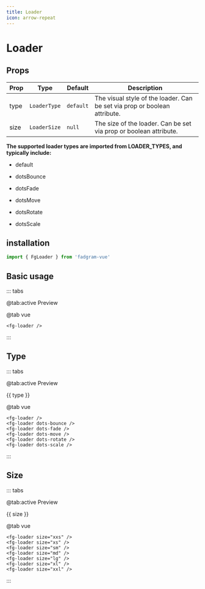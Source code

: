 ```yaml
---
title: Loader
icon: arrow-repeat
---
```


<script setup lang="ts">
    import { ref } from 'vue';
    import { LOADER_TYPES } from '@/types';
    const sizes = ref<string>([
        'xxs',
        'xs',
        'sm',
        'md',
        'lg',
        'xl',
        'xxl',
    ]);

</script>

# Loader

## Props

| Prop | Type         | Default   | Description                                                               |
| ---- | ------------ | --------- | ------------------------------------------------------------------------- |
| type | `LoaderType` | `default` | The visual style of the loader. Can be set via prop or boolean attribute. |
| size | `LoaderSize` | `null`    | The size of the loader. Can be set via prop or boolean attribute.         |

**The supported loader types are imported from LOADER_TYPES, and typically include:**

- default

- dotsBounce

- dotsFade

- dotsMove

- dotsRotate

- dotsScale

## installation

```ts
import { FgLoader } from 'fadgram-vue'
```

## Basic usage

::: tabs

@tab:active Preview

<fg-loader/>

@tab vue

```vue
<fg-loader />
```

:::

## Type

::: tabs

@tab:active Preview

<div class="grid grid-cols-3 md:grid-cols-4 lg:grid-cols-6 xl:grid-cols-8 gap-4 mt-3 mb-4">
    <div v-for="type in LOADER_TYPES" class="col" :key="type">
        <div class="flex flex-col items-center bg-white dark:bg-gray-700 rounded-lg hover:text-primary cursor-pointer">
            <fg-loader class="w-10 h-10 mt-6" :type="type" />
            <div class="my-3 text-center text-xs">{{ type }}</div>
        </div>
    </div>
</div>

@tab vue

```vue
<fg-loader />
<fg-loader dots-bounce />
<fg-loader dots-fade />
<fg-loader dots-move />
<fg-loader dots-rotate />
<fg-loader dots-scale />
```

:::

## Size

::: tabs

@tab:active Preview

<div class="grid grid-cols-3 md:grid-cols-4 lg:grid-cols-6 xl:grid-cols-8 gap-4 mt-3 mb-4">
    <div v-for="size in sizes" class="col" :key="size">
        <div class="flex flex-col items-center bg-white dark:bg-gray-700 rounded-lg hover:text-primary cursor-pointer">
            <fg-loader class="mt-6" :size="size" />
            <div class="my-3 text-center text-xs">{{ size }}</div>
        </div>
    </div>
</div>

@tab vue

```vue
<fg-loader size="xxs" />
<fg-loader size="xs" />
<fg-loader size="sm" />
<fg-loader size="md" />
<fg-loader size="lg" />
<fg-loader size="xl" />
<fg-loader size="xxl" />
```

:::
